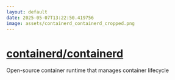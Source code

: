 ```yaml
---
layout: default
date: 2025-05-07T13:22:50.419756
image: assets/containerd_containerd_cropped.png
---
```


# [containerd/containerd](https://github.com/containerd/containerd)

Open-source container runtime that manages container lifecycle
